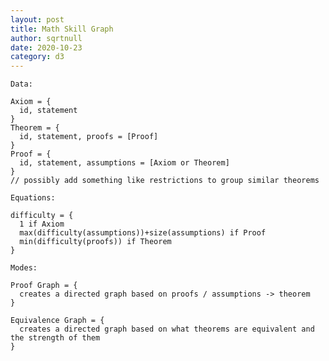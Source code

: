 ```yaml
---
layout: post
title: Math Skill Graph
author: sqrtnull
date: 2020-10-23
category: d3
---
```



```
Data:

Axiom = {
  id, statement
}
Theorem = {
  id, statement, proofs = [Proof]
}
Proof = {
  id, statement, assumptions = [Axiom or Theorem]
}
// possibly add something like restrictions to group similar theorems

Equations:

difficulty = {
  1 if Axiom
  max(difficulty(assumptions))+size(assumptions) if Proof
  min(difficulty(proofs)) if Theorem
}

Modes:

Proof Graph = {
  creates a directed graph based on proofs / assumptions -> theorem
}

Equivalence Graph = {
  creates a directed graph based on what theorems are equivalent and the strength of them
}
```

<div id='graph'></div>

<style type="text/css">
svg.graph {
    background-color: white;
    cursor: default;
    -webkit-user-select: none;
    -moz-user-select: none;
    -ms-user-select: none;
    -o-user-select: none;
    user-select: none;
}
circle.node {
    stroke-width: 1.5px;
}
</style>

<script type="text/javascript">
const width = 1024;
const height = 1024;
const colors = d3.scaleOrdinal(d3.schemeCategory10);
const svg = d3.select('body')
    .append('div')
    .append('svg')
    .attr('viewBox', '0 0 ' + width + ' ' + height)
    .classed('graph', true)
    .on('contextmenu', () => { d3.event.preventDefault(); });

let nodes = [
{id:0},
{id:1},
{id:2}
];

let data = {
    Axiom: [
    { id: 0, statement: 'a', link: '' },
    { id: 1, statement: 'b', link: '' }
    ],
    Theorem: [
    { id: 2, statement: 'c', link: '', proofs: [
        { statement: 'e', link: '', assumptions: [0] }
    ] },
    { id: 3, statement: 'd', link: '', proofs: [
        { statement: 'f', link: '', assumptions: [0,1] }
    ] }
    ],
};

const force = d3.forceSimulation()
    .force('link', d3.forceLink().id((d) => d.id).distance(150))
    .force('charge', d3.forceManyBody().strength(-500))
    .force('center', d3.forceCenter(width/2, height/2))
    .force('x', d3.forceX(width/2))
    .force('y', d3.forceY(height/2))
    .on('tick', tick);

let circle = svg.append('svg:g').selectAll('g');

function tick() {
    circle.attr('transform', (d) => `translate(${d.x},${d.y})`);
}

function processData() {
    // only first proof is considered
    // theorems need to be in topological order
    // TODO add topological sort
    nodes = [];
    let map = new Map();
    data.Axiom.forEach( (e) => {
        map.set(e.id, {
            id: e.id,
            statement: e.statement,
            link: e.link,
            isAxiom: true,
            proofs: [],
            difficulty: 1
        });
    });
    data.Theorem.forEach( (e) => {
        let diff=-1;
        if(e.proofs.length>0) {
            e.proofs[0].assumptions.forEach( (ap) => {
                if(diff<map.get(ap).difficulty) {
                    diff=map.get(ap).difficulty;
                }
            })
            diff+=e.proofs[0].assumptions.length;
        }
        map.set(e.id,{
            id: e.id,
            statement: e.statement,
            link: e.link,
            isAxiom: false,
            proofs: e.proofs,
            difficulty: diff
        });
    });
    console.log(map);
    for(let [key, value] of map) {
        nodes.push(value);
    }
    nodes.forEach( e => console.log(e) );
}

function restart() {
    circle = circle.data(nodes, (d) => d.id);
    circle.exit().remove();
    const g = circle.enter().append('svg:g');
    g.append('svg:circle')
        .attr('class', 'node')
        .attr('r', 12)
        .style('fill', (d) => colors(d.id))
        .style('stroke', (d) => d3.rgb(colors(d.id)).darker().toString());

    circle = g.merge(circle);
    force.nodes(nodes);
    force.alphaTarget(0.3).restart();
}

processData();
restart();
</script>